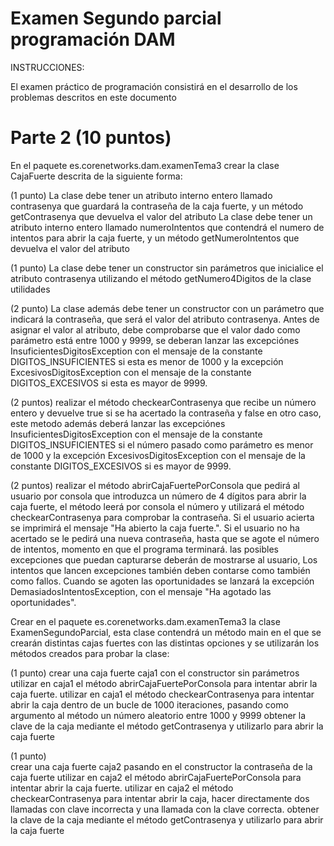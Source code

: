 # Examen Segundo parcial programación DAM 

INSTRUCCIONES:

El examen práctico de programación consistirá en el desarrollo de los problemas descritos en este documento


# Parte 2 (10 puntos)

En el paquete es.corenetworks.dam.examenTema3 crear la clase CajaFuerte descrita de la siguiente forma:

(1 punto)
La clase debe tener un atributo interno entero llamado contrasenya que guardará la contraseña de la caja fuerte, y un método getContrasenya que devuelva el valor del atributo
La clase debe tener un atributo interno entero llamado numeroIntentos que contendrá el numero de intentos para abrir la caja fuerte, y un método getNumeroIntentos que devuelva el valor del atributo

(1 punto)
La clase debe tener un constructor sin parámetros que inicialice el atributo contrasenya utilizando el método getNumero4Digitos de la clase utilidades

(2 punto)
La clase además debe tener un constructor con un parámetro que indicará la contraseña, que será el valor del atributo contrasenya. Antes de asignar el valor al atributo, debe comprobarse que el valor dado como parámetro está entre 1000 y 9999, se deberan lanzar las excepciónes InsuficientesDigitosException con el mensaje de la constante DIGITOS_INSUFICIENTES si esta es menor de 1000 y la excepción ExcesivosDigitosException con el mensaje de la constante DIGITOS_EXCESIVOS si esta es mayor de 9999.

(2 puntos)
realizar el método checkearContrasenya que recibe un número entero y devuelve true si se ha acertado la contraseña y false en otro caso, este metodo además deberá lanzar las excepciónes InsuficientesDigitosException con el mensaje de la constante DIGITOS_INSUFICIENTES si el número pasado como parámetro es menor de 1000 y la excepción ExcesivosDigitosException con el mensaje de la constante DIGITOS_EXCESIVOS si es mayor de 9999.

(2 puntos)
realizar el método abrirCajaFuertePorConsola que pedirá al usuario por consola que introduzca un número de 4 dígitos para abrir la caja fuerte, el método leerá por consola el número y utilizará el método checkearContrasenya para comprobar la contraseña. Si el usuario acierta se imprimirá el mensaje "Ha abierto la caja fuerte.". Si el usuario no ha acertado se le pedirá una nueva contraseña, hasta que se agote el número de intentos, momento en que el programa terminará.
las posibles excepciones que puedan capturarse deberán de mostrarse al usuario,
Los intentos que lancen excepciones también deben contarse como también como fallos. Cuando se agoten las oportunidades se lanzará la excepción DemasiadosIntentosException, con el mensaje "Ha agotado las oportunidades".

Crear en el paquete es.corenetworks.dam.examenTema3 la clase ExamenSegundoParcial, esta clase contendrá un método main en el que se crearán distintas cajas fuertes con las distintas opciones y se utilizarán los métodos creados para probar la clase:

(1 punto)
crear una caja fuerte caja1 con el constructor sin parámetros
utilizar en caja1 el método abrirCajaFuertePorConsola para intentar abrir la caja fuerte.
utilizar en caja1 el método checkearContrasenya para intentar abrir la caja dentro de un bucle de 1000 iteraciones, pasando como argumento al método un número aleatorio entre 1000 y 9999
obtener la clave de la caja mediante el método getContrasenya y utilizarlo para abrir la caja fuerte

(1 punto)	
crear una caja fuerte caja2 pasando en el constructor la contraseña de la caja fuerte
utilizar en caja2 el método abrirCajaFuertePorConsola para intentar abrir la caja fuerte.
utilizar en caja2 el método checkearContrasenya para intentar abrir la caja, hacer directamente dos llamadas con clave incorrecta y una llamada con la clave correcta.
obtener la clave de la caja mediante el método getContrasenya y utilizarlo para abrir la caja fuerte


